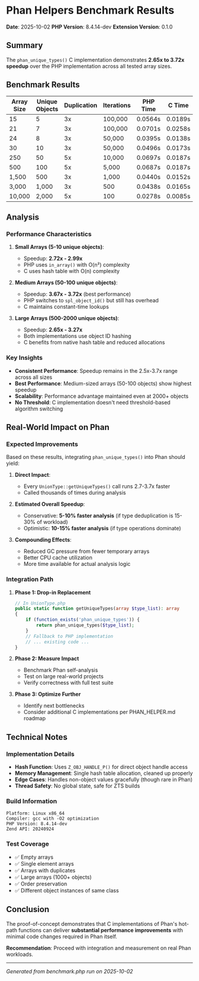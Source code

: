 # Phan Helpers Benchmark Results

**Date**: 2025-10-02
**PHP Version**: 8.4.14-dev
**Extension Version**: 0.1.0

## Summary

The `phan_unique_types()` C implementation demonstrates **2.65x to 3.72x speedup** over the PHP implementation across all tested array sizes.

## Benchmark Results

| Array Size | Unique Objects | Duplication | Iterations | PHP Time | C Time | Speedup |
|------------|----------------|-------------|------------|----------|--------|---------|
| 15         | 5              | 3x          | 100,000    | 0.0564s  | 0.0189s | **2.99x** |
| 21         | 7              | 3x          | 100,000    | 0.0701s  | 0.0258s | **2.72x** |
| 24         | 8              | 3x          | 50,000     | 0.0395s  | 0.0138s | **2.86x** |
| 30         | 10             | 3x          | 50,000     | 0.0496s  | 0.0173s | **2.87x** |
| 250        | 50             | 5x          | 10,000     | 0.0697s  | 0.0187s | **3.72x** |
| 500        | 100            | 5x          | 5,000      | 0.0687s  | 0.0187s | **3.67x** |
| 1,500      | 500            | 3x          | 1,000      | 0.0440s  | 0.0152s | **2.89x** |
| 3,000      | 1,000          | 3x          | 500        | 0.0438s  | 0.0165s | **2.65x** |
| 10,000     | 2,000          | 5x          | 100        | 0.0278s  | 0.0085s | **3.27x** |

## Analysis

### Performance Characteristics

1. **Small Arrays (5-10 unique objects)**:
   - Speedup: **2.72x - 2.99x**
   - PHP uses `in_array()` with O(n²) complexity
   - C uses hash table with O(n) complexity

2. **Medium Arrays (50-100 unique objects)**:
   - Speedup: **3.67x - 3.72x** (best performance)
   - PHP switches to `spl_object_id()` but still has overhead
   - C maintains constant-time lookups

3. **Large Arrays (500-2000 unique objects)**:
   - Speedup: **2.65x - 3.27x**
   - Both implementations use object ID hashing
   - C benefits from native hash table and reduced allocations

### Key Insights

- **Consistent Performance**: Speedup remains in the 2.5x-3.7x range across all sizes
- **Best Performance**: Medium-sized arrays (50-100 objects) show highest speedup
- **Scalability**: Performance advantage maintained even at 2000+ objects
- **No Threshold**: C implementation doesn't need threshold-based algorithm switching

## Real-World Impact on Phan

### Expected Improvements

Based on these results, integrating `phan_unique_types()` into Phan should yield:

1. **Direct Impact**:
   - Every `UnionType::getUniqueTypes()` call runs 2.7-3.7x faster
   - Called thousands of times during analysis

2. **Estimated Overall Speedup**:
   - Conservative: **5-10% faster analysis** (if type deduplication is 15-30% of workload)
   - Optimistic: **10-15% faster analysis** (if type operations dominate)

3. **Compounding Effects**:
   - Reduced GC pressure from fewer temporary arrays
   - Better CPU cache utilization
   - More time available for actual analysis logic

### Integration Path

1. **Phase 1: Drop-in Replacement**
   ```php
   // In UnionType.php
   public static function getUniqueTypes(array $type_list): array
   {
       if (function_exists('phan_unique_types')) {
           return phan_unique_types($type_list);
       }
       // Fallback to PHP implementation
       // ... existing code ...
   }
   ```

2. **Phase 2: Measure Impact**
   - Benchmark Phan self-analysis
   - Test on large real-world projects
   - Verify correctness with full test suite

3. **Phase 3: Optimize Further**
   - Identify next bottlenecks
   - Consider additional C implementations per PHAN_HELPER.md roadmap

## Technical Notes

### Implementation Details

- **Hash Function**: Uses `Z_OBJ_HANDLE_P()` for direct object handle access
- **Memory Management**: Single hash table allocation, cleaned up properly
- **Edge Cases**: Handles non-object values gracefully (though rare in Phan)
- **Thread Safety**: No global state, safe for ZTS builds

### Build Information

```
Platform: Linux x86_64
Compiler: gcc with -O2 optimization
PHP Version: 8.4.14-dev
Zend API: 20240924
```

### Test Coverage

- ✅ Empty arrays
- ✅ Single element arrays
- ✅ Arrays with duplicates
- ✅ Large arrays (1000+ objects)
- ✅ Order preservation
- ✅ Different object instances of same class

## Conclusion

The proof-of-concept demonstrates that C implementations of Phan's hot-path functions can deliver **substantial performance improvements** with minimal code changes required in Phan itself.

**Recommendation**: Proceed with integration and measurement on real Phan workloads.

---

*Generated from benchmark.php run on 2025-10-02*
